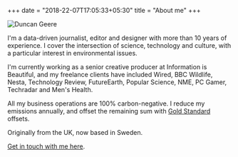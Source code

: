 +++
date = "2018-22-07T17:05:33+05:30"
title = "About me"
+++

![Duncan Geere](/img/about.jpg)

I'm a data-driven journalist, editor and designer with more than 10 years of experience. I cover the intersection of science, technology and culture, with a particular interest in environmental issues.

I'm currently working as a senior creative producer at Information is Beautiful, and my freelance clients have included  Wired, BBC Wildlife, Nesta, Technology Review, FutureEarth, Popular Science, NME, PC Gamer, Techradar and Men's Health.

All my business operations are 100% carbon-negative. I reduce my emissions annually, and offset the remaining sum with [Gold Standard](https://www.goldstandard.org/) offsets.

Originally from the UK, now based in Sweden.

[Get in touch with me here](/contact/).